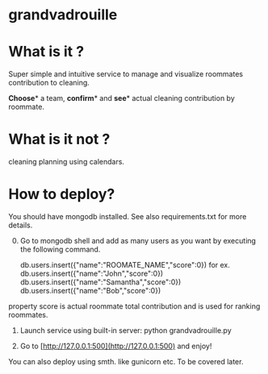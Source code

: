 grandvadrouille
===============

# What is it ?
Super simple and intuitive service to manage and visualize roommates contribution to cleaning.

**Choose*** a team, **confirm*** and **see*** actual cleaning contribution by roommate.

# What is it not ?
cleaning planning using calendars.

# How to deploy?
You should have mongodb installed. See also requirements.txt for more details.

    
0. Go to mongodb shell and add as many users as you want by executing the following command.
    
    db.users.insert({"name":"ROOMATE_NAME","score":0})
for ex. 
    db.users.insert({"name":"John","score":0})
    db.users.insert({"name":"Samantha","score":0})
    db.users.insert({"name":"Bob","score":0})        

property score is actual roommate total contribution and is used for ranking roommates.

1. Launch service using built-in server: 
    python grandvadrouille.py

2. Go to [http://127.0.0.1:500](http://127.0.0.1:500) and enjoy!

You can also deploy using smth. like gunicorn etc. To be covered later.    


